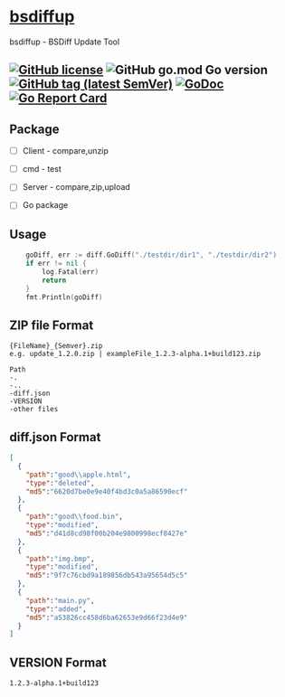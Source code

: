# [bsdiffup](https://github.com/Maicarons/bsdiffup)
bsdiffup - BSDiff Update Tool

[![GitHub license](https://img.shields.io/github/license/Maicarons/bsdiffup?style=flat-square)](https://github.com/Maicarons/bsdiffup/blob/master/LICENSE)
![GitHub go.mod Go version](https://img.shields.io/github/go-mod/go-version/Maicarons/bsdiffup?style=flat-square)
[![GitHub tag (latest SemVer)](https://img.shields.io/github/tag/Maicarons/bsdiffup?style=flat-square)](https://github.com/Maicarons/bsdiffup)
[![GoDoc](https://godoc.org/github.com/Maicarons/bsdiffup?status.svg)](https://pkg.go.dev/github.com/Maicarons/bsdiffup)
[![Go Report Card](https://goreportcard.com/badge/github.com/Maicarons/bsdiffup?style=flat-square)](https://goreportcard.com/report/github.com/Maicarons/bsdiffup)
---

## Package

- [ ] Client - compare,unzip
- [ ] cmd - test 
- [ ] Server - compare,zip,upload
- [ ] Go package


## Usage
```go
	goDiff, err := diff.GoDiff("./testdir/dir1", "./testdir/dir2")
	if err != nil {
		log.Fatal(err)
		return
	}
	fmt.Println(goDiff)
```

## ZIP file Format

```text
{FileName}_{Semver}.zip
e.g. update_1.2.0.zip | exampleFile_1.2.3-alpha.1+build123.zip

Path
-.
-..
-diff.json
-VERSION
-other files
```

## diff.json Format
```json
[
  {
    "path":"good\\apple.html",
    "type":"deleted",
    "md5":"6620d7be0e9e40f4bd3c0a5a86590ecf"
  },
  {
    "path":"good\\food.bin",
    "type":"modified",
    "md5":"d41d8cd98f00b204e9800998ecf8427e"
  },
  {
    "path":"img.bmp",
    "type":"modified",
    "md5":"9f7c76cbd9a189856db543a95654d5c5"
  },
  {
    "path":"main.py",
    "type":"added",
    "md5":"a53826cc458d6ba62653e9d66f23d4e9"
  }
]
```

## VERSION Format
```VERSION
1.2.3-alpha.1+build123
```